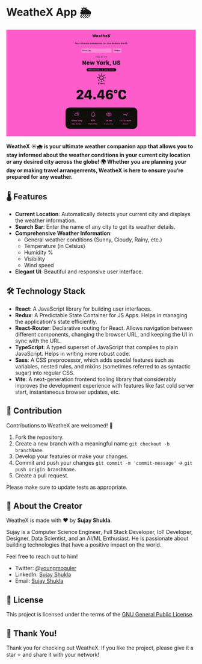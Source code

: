 # WeatheX App 🌦️

![WeatheX-banner](/public/weathex-app-screenshot.png)

**WeatheX ☀️🌧️ is your ultimate weather companion app that allows you to stay informed about the weather conditions in your current city location or any desired city across the globe! 🌍 Whether you are planning your day or making travel arrangements, WeatheX is here to ensure you’re prepared for any weather.**

## 🌡️ Features

- **Current Location**: Automatically detects your current city and displays the weather information.
- **Search Bar**: Enter the name of any city to get its weather details.
- **Comprehensive Weather Information**:
  - General weather conditions (Sunny, Cloudy, Rainy, etc.)
  - Temperature (in Celsius)
  - Humidity %
  - Visibility
  - Wind speed
- **Elegant UI**: Beautiful and responsive user interface.

## 🛠️ Technology Stack

- **React**: A JavaScript library for building user interfaces.
- **Redux**: A Predictable State Container for JS Apps. Helps in managing the application's state efficiently.
- **React-Router**: Declarative routing for React. Allows navigation between different components, changing the browser URL, and keeping the UI in sync with the URL.
- **TypeScript**: A typed superset of JavaScript that compiles to plain JavaScript. Helps in writing more robust code.
- **Sass**: A CSS preprocessor, which adds special features such as variables, nested rules, and mixins (sometimes referred to as syntactic sugar) into regular CSS.
- **Vite**: A next-generation frontend tooling library that considerably improves the development experience with features like fast cold server start, instantaneous browser updates, etc.

## 🙌 Contribution

Contributions to WeatheX are welcomed! 🎉

1. Fork the repository.
2. Create a new branch with a meaningful name `git checkout -b branchName`.
3. Develop your features or make your changes.
4. Commit and push your changes `git commit -m 'commit-message'` -> `git push origin branchName`.
5. Create a pull request.

Please make sure to update tests as appropriate.

## 💌 About the Creator

WeatheX is made with ❤️ by **Sujay Shukla**.

Sujay is a Computer Science Engineer, Full Stack Developer, IoT Developer, Designer, Data Scientist, and an AI/ML Enthusiast. He is passionate about building technologies that have a positive impact on the world.

Feel free to reach out to him!

- Twitter: [@youngmoguler](https://twitter.com/youngmoguler)
- LinkedIn: [Sujay Shukla](https://www.linkedin.com/in/sujayshuklaa)
- Email: [Sujay Shukla](mailto:sudhanshushukla902@gmail.com)

## 📝 License

This project is licensed under the terms of the [GNU General Public License](/LICENSE).

## 🤗 Thank You!

Thank you for checking out WeatheX. If you like the project, please give it a star ⭐ and share it with your network!
